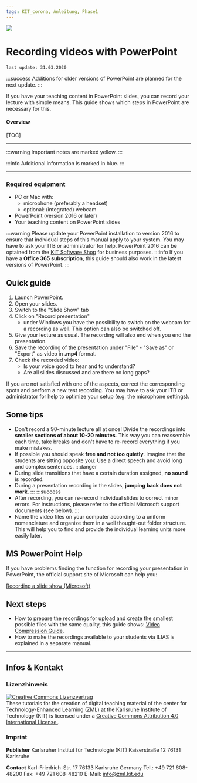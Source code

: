 ```yaml
---
tags: KIT_corona, Anleitung, Phase1
---
```

![](https://i.imgur.com/eAg9Fgb.png)

# Recording videos with PowerPoint
```
last update: 31.03.2020
```
:::success
Additions for older versions of PowerPoint are planned for the next update.
:::

If you have your teaching content in PowerPoint slides, you can record your lecture with simple means. This guide shows which steps in PowerPoint are necessary for this.

#### Overview
[TOC]

---

:::warning
Important notes are marked yellow.
:::

:::info
Additional information is marked in blue.
:::

---

### Required equipment
* PC or Mac with:
    * microphone (preferably a headset) 
    * optional: (integrated) webcam
* PowerPoint (version 2016 or later)
* Your teaching content on PowerPoint slides

:::warning
Please update your PowerPoint installation to version 2016 to ensure that individual steps of this manual apply to your system. You may have to ask your ITB or administrator for help. PowerPoint 2016 can be optained from the [KIT Software Shop](https://rzunika.asknet.de) for business purposes.
:::info
If you have a **Office 365 subscription**, this guide should also work in the latest versions of PowerPoint.
:::


## Quick guide 

1. Launch PowerPoint.
2. Open your slides.
3. Switch to the "Slide Show" tab
4. Click on "Record presentation"
    * under Windows you have the possibility to switch on the webcam for a recording as well. This option can also be switched off.
5. Give your lecture as usual. The recording will also end when you end the presentation.
6. Save the recording of the presentation under "File" - "Save as" or "Export" as video in **.mp4** format.
7. Check the recorded video:
    * Is your voice good to hear and to understand?
    * Are all slides discussed and are there no long gaps?

If you are not satisfied with one of the aspects, correct the corresponding spots and perform a new test recording. You may have to ask your ITB or administrator for help to optimize your setup (e.g. the microphone settings).


## Some tips
* Don’t record a 90-minute lecture all at once! Divide the recordings into **smaller sections of about 10-20 minutes**. This way you can reassemble each time, take breaks and don't have to re-record everything if you make mistakes.
* If possible you should speak **free and not too quietly**. Imagine that the students are sitting opposite you: Use a direct speech and avoid long and complex sentences.
:::danger
* During slide transitions that have a certain duration assigned, **no sound** is recorded.
* During a presentation recording in the slides, **jumping back does not work**.
:::
:::success
* After recording, you can re-record individual slides to correct minor errors. For instructions, please refer to the official Microsoft support documents (see below).
:::
* Name the video files on your computer according to a uniform nomenclature and organize them in a well thought-out folder structure. This will help you to find and provide the individual learning units more easily later.

## MS PowerPoint Help
If you have problems finding the function for recording your presentation in PowerPoint, the official support site of Microsoft can help you:

[Recording a slide show (Microsoft)](https://support.office.com/de-de/article/aufzeichnen-einer-bildschirmpräsentation-mit-kommentaren-und-folienanzeigedauern-0b9502c6-5f6c-40ae-b1e7-e47d8741161c#OfficeVersion=Office_365)

## Next steps
* How to prepare the recordings for upload and create the smallest possible files with the same quality, this guide shows: [Video Compression Guide](https://s.kit.edu/tutorial-videokomprimierung).
* How to make the recordings available to your students via ILIAS is explained in a separate manual.

---
## Infos & Kontakt

### Lizenzhinweis
<a rel="license" href="http://creativecommons.org/licenses/by/4.0/"><img alt="Creative Commons Lizenzvertrag" style="border-width:0" src="https://i.creativecommons.org/l/by/4.0/88x31.png" /></a><br /><span xmlns:dct="http://purl.org/dc/terms/" property="dct:title">These tutorials for the creation of digital teaching material</span> of <span xmlns:cc="http://creativecommons.org/ns#" property="cc:attributionName">the center for Technology-Enhanced Learning (ZML) at the Karlsruhe Institute of Technology (KIT) </span> is licensed under a <a rel="license" href="http://creativecommons.org/licenses/by/4.0/">Creative Commons Attribution 4.0 International License.</a>.

### Imprint

**Publisher**
Karlsruher Institut für Technologie (KIT)
Kaiserstraße 12
76131 Karlsruhe

**Contact**
Karl-Friedrich-Str. 17
76133 Karlsruhe
Germany
Tel.: +49 721 608-48200
Fax: +49 721 608-48210
E-Mail: info@zml.kit.edu
